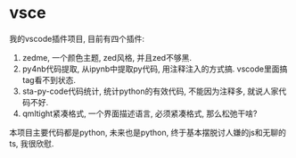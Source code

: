 # vsce
我的vscode插件项目, 目前有四个插件:

1. zedme, 一个颜色主题, zed风格, 并且zed不够黑.
2. py4nb代码提取, 从ipynb中提取py代码, 用注释注入的方式搞. vscode里面搞tag看不到状态.
3. sta-py-code代码统计, 统计python的有效代码, 不能因为注释多, 就说人家代码不好.
4. qmltight紧凑格式, 一个界面描述语言, 必须紧凑格式, 那么松弛干啥?

本项目主要代码都是python, 未来也是python, 终于基本摆脱讨人嫌的js和无聊的ts, 我很欣慰.